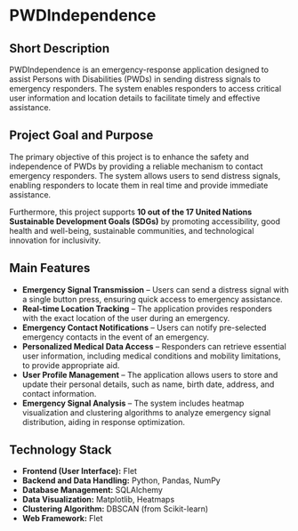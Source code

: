 # PWDIndependence

## Short Description
PWDIndependence is an emergency-response application designed to assist Persons with Disabilities (PWDs) in sending distress signals to emergency responders. The system enables responders to access critical user information and location details to facilitate timely and effective assistance.

## Project Goal and Purpose
The primary objective of this project is to enhance the safety and independence of PWDs by providing a reliable mechanism to contact emergency responders. The system allows users to send distress signals, enabling responders to locate them in real time and provide immediate assistance.

Furthermore, this project supports **10 out of the 17 United Nations Sustainable Development Goals (SDGs)** by promoting accessibility, good health and well-being, sustainable communities, and technological innovation for inclusivity.

## Main Features
- **Emergency Signal Transmission** – Users can send a distress signal with a single button press, ensuring quick access to emergency assistance.
- **Real-time Location Tracking** – The application provides responders with the exact location of the user during an emergency.
- **Emergency Contact Notifications** – Users can notify pre-selected emergency contacts in the event of an emergency.
- **Personalized Medical Data Access** – Responders can retrieve essential user information, including medical conditions and mobility limitations, to provide appropriate aid.
- **User Profile Management** – The application allows users to store and update their personal details, such as name, birth date, address, and contact information.
- **Emergency Signal Analysis** – The system includes heatmap visualization and clustering algorithms to analyze emergency signal distribution, aiding in response optimization.

## Technology Stack
- **Frontend (User Interface):** Flet  
- **Backend and Data Handling:** Python, Pandas, NumPy  
- **Database Management:** SQLAlchemy  
- **Data Visualization:** Matplotlib, Heatmaps  
- **Clustering Algorithm:** DBSCAN (from Scikit-learn)  
- **Web Framework:** Flet  


